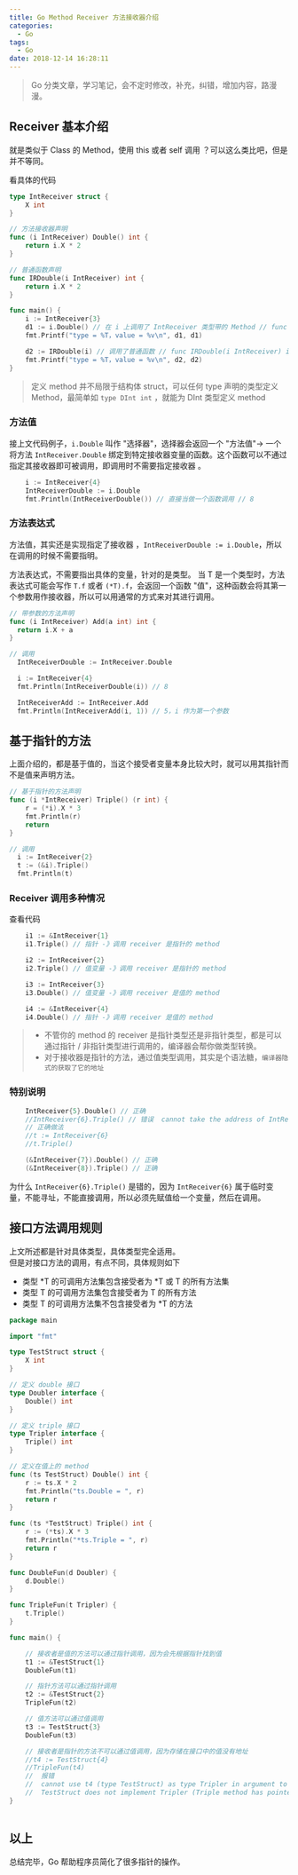 ```yaml
---
title: Go Method Receiver 方法接收器介绍
categories:
  - Go
tags:
  - Go
date: 2018-12-14 16:28:11
---
```

> Go 分类文章，学习笔记，会不定时修改，补充，纠错，增加内容，路漫漫。

## Receiver 基本介绍

就是类似于 Class 的 Method，使用 this 或者 self 调用 ？可以这么类比吧，但是并不等同。

看具体的代码
```go
type IntReceiver struct {
	X int
}

// 方法接收器声明
func (i IntReceiver) Double() int {
	return i.X * 2
}

// 普通函数声明
func IRDouble(i IntReceiver) int {
	return i.X * 2
}

func main() {
	i := IntReceiver{3}
	d1 := i.Double() // 在 i 上调用了 IntReceiver 类型带的 Method // func (i IntReceiver) Double() int
	fmt.Printf("type = %T，value = %v\n", d1, d1)

	d2 := IRDouble(i) // 调用了普通函数 // func IRDouble(i IntReceiver) int 
	fmt.Printf("type = %T，value = %v\n", d2, d2)
}

```
 
> 定义 method 并不局限于结构体 struct，可以任何 type 声明的类型定义 Method，最简单如 `type DInt int` ，就能为 DInt 类型定义 method  

<!-- more --> 

### 方法值

接上文代码例子，`i.Double` 叫作 "选择器"，选择器会返回一个 "方法值"-> 一个将方法 `IntReceiver.Double` 绑定到特定接收器变量的函数。这个函数可以不通过指定其接收器即可被调用，即调用时不需要指定接收器 。

```go
	i := IntReceiver{4}
	IntReceiverDouble := i.Double
	fmt.Println(IntReceiverDouble()) // 直接当做一个函数调用 // 8
```

### 方法表达式

方法值，其实还是实现指定了接收器 ，`IntReceiverDouble := i.Double`，所以在调用的时候不需要指明。    

方法表达式，不需要指出具体的变量，针对的是类型。 
当 T 是一个类型时，方法表达式可能会写作 `T.f` 或者 `(*T).f`，会返回一个函数 "值"，这种函数会将其第一个参数用作接收器，所以可以用通常的方式来对其进行调用。  

```go
// 带参数的方法声明
func (i IntReceiver) Add(a int) int {
  return i.X + a
}

// 调用
  IntReceiverDouble := IntReceiver.Double

  i := IntReceiver{4}
  fmt.Println(IntReceiverDouble(i)) // 8

  IntReceiverAdd := IntReceiver.Add
  fmt.Println(IntReceiverAdd(i, 1)) // 5，i 作为第一个参数
```

## 基于指针的方法

上面介绍的，都是基于值的，当这个接受者变量本身比较大时，就可以用其指针而不是值来声明方法。

```go
// 基于指针的方法声明
func (i *IntReceiver) Triple() (r int) {
	r = (*i).X * 3
	fmt.Println(r)
	return
}

// 调用
  i := IntReceiver{2}
  t := (&i).Triple()
  fmt.Println(t)


```
### Receiver 调用多种情况

查看代码

```go
	i1 := &IntReceiver{1}
	i1.Triple() // 指针 -》调用 receiver 是指针的 method

	i2 := IntReceiver{2}
	i2.Triple() // 值变量 -》调用 receiver 是指针的 method

	i3 := IntReceiver{3}
	i3.Double() // 值变量 -》调用 receiver 是值的 method

	i4 := &IntReceiver{4}
	i4.Double() // 指针 -》调用 receiver 是值的 method
```
> - 不管你的 method 的 receiver 是指针类型还是非指针类型，都是可以通过指针 / 非指针类型进行调用的，编译器会帮你做类型转换。
> - 对于接收器是指针的方法，通过值类型调用，其实是个语法糖，`编译器隐式的获取了它的地址` 

### 特别说明
```go
	IntReceiver{5}.Double() // 正确
	//IntReceiver{6}.Triple() // 错误  cannot take the address of IntReceiver literal
	// 正确做法
	//t := IntReceiver{6}
	//t.Triple()

	(&IntReceiver{7}).Double() // 正确
	(&IntReceiver{8}).Triple() // 正确
```

为什么 `IntReceiver{6}.Triple()` 是错的，因为 `IntReceiver{6}` 属于临时变量，不能寻址，不能直接调用，所以必须先赋值给一个变量，然后在调用。

## 接口方法调用规则

上文所述都是针对具体类型，具体类型完全适用。  
但是对接口方法的调用，有点不同，具体规则如下

- 类型 *T 的可调用方法集包含接受者为 *T 或 T 的所有方法集
- 类型 T 的可调用方法集包含接受者为 T 的所有方法
- 类型 T 的可调用方法集不包含接受者为 *T 的方法

```go
package main

import "fmt"

type TestStruct struct {
	X int
}

// 定义 double 接口
type Doubler interface {
	Double() int
}

// 定义 triple 接口
type Tripler interface {
	Triple() int
}

// 定义在值上的 method
func (ts TestStruct) Double() int {
	r := ts.X * 2
	fmt.Println("ts.Double = ", r)
	return r
}

func (ts *TestStruct) Triple() int {
	r := (*ts).X * 3
	fmt.Println("*ts.Triple = ", r)
	return r
}

func DoubleFun(d Doubler) {
	d.Double()
}

func TripleFun(t Tripler) {
	t.Triple()
}

func main() {

	// 接收者是值的方法可以通过指针调用，因为会先根据指针找到值
	t1 := &TestStruct{1}
	DoubleFun(t1)

	// 指针方法可以通过指针调用
	t2 := &TestStruct{2}
	TripleFun(t2)

	// 值方法可以通过值调用
	t3 := TestStruct{3}
	DoubleFun(t3)

	// 接收者是指针的方法不可以通过值调用，因为存储在接口中的值没有地址
	//t4 := TestStruct{4}
	//TripleFun(t4)
	//  报错
	//  cannot use t4 (type TestStruct) as type Tripler in argument to TripleFun:
	//  TestStruct does not implement Tripler (Triple method has pointer receiver)
}



```

## 以上

总结完毕，Go 帮助程序员简化了很多指针的操作。



